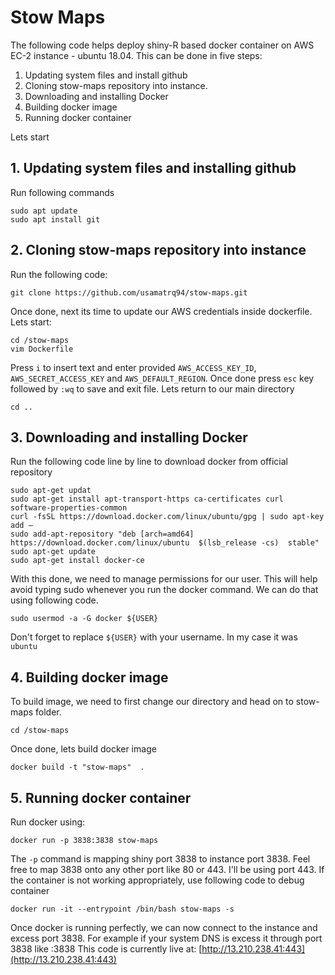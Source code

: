 # Stow Maps
The following code helps deploy shiny-R based docker container on AWS EC-2 instance - ubuntu 18.04. 
This can be done in five steps:
1. Updating system files and install github
2. Cloning stow-maps repository into instance.
3. Downloading and installing Docker
4. Building docker image
5. Running docker container

Lets start
## 1. Updating system files and installing github
Run following commands
```
sudo apt update
sudo apt install git
```
## 2. Cloning stow-maps repository into instance
Run the following code:
```
git clone https://github.com/usamatrq94/stow-maps.git
```
Once done, next its time to update our AWS credentials inside dockerfile. Lets start:
```
cd /stow-maps
vim Dockerfile
```
Press `i` to insert text and enter provided `AWS_ACCESS_KEY_ID`, `AWS_SECRET_ACCESS_KEY` and `AWS_DEFAULT_REGION`. Once done press `esc` key followed by `:wq` to save and exit file.
Lets return to our main directory
```
cd ..
```
## 3. Downloading and installing Docker
Run the following code line by line to download docker from official repository
```
sudo apt-get updat
sudo apt-get install apt-transport-https ca-certificates curl software-properties-common
curl -fsSL https://download.docker.com/linux/ubuntu/gpg | sudo apt-key add –
sudo add-apt-repository "deb [arch=amd64] https://download.docker.com/linux/ubuntu  $(lsb_release -cs)  stable" 
sudo apt-get update
sudo apt-get install docker-ce
```
With this done, we need to manage permissions for our user. This will help avoid typing sudo whenever you run the docker command. We can do that using following code. 
```
sudo usermod -a -G docker ${USER}
```
Don't forget to replace `${USER}` with your username. In my case it was `ubuntu`
## 4. Building docker image
To build image, we need to first change our directory and head on to stow-maps folder.
```
cd /stow-maps
```
Once done, lets build docker image
```
docker build -t "stow-maps"  .
```
## 5. Running docker container
Run docker using:
```
docker run -p 3838:3838 stow-maps
```
The `-p` command is mapping shiny port 3838 to instance port 3838. 
Feel free to map 3838 onto any other port like 80 or 443. I'll be using port 443. 
If the container is not working appropriately, use following code to debug container
```
docker run -it --entrypoint /bin/bash stow-maps -s
```
Once docker is running perfectly, we can now connect to the instance and excess port 3838. For example if your system DNS is <my-ip> excess it through port 3838 like <my-ip>:3838
This code is currently live at: [http://13.210.238.41:443](http://13.210.238.41:443)
